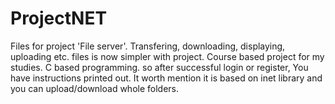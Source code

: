 # ProjectNET
Files for project 'File server'. Transfering, downloading, displaying, uploading etc. files is now simpler with project. Course based project for my studies.
C based programming.
so after successful login or register, You have instructions printed out. It worth mention it is based on inet library and you can upload/download whole folders.